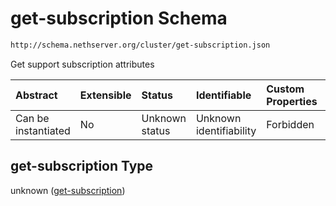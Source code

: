 # get-subscription Schema

```txt
http://schema.nethserver.org/cluster/get-subscription.json
```

Get support subscription attributes

| Abstract            | Extensible | Status         | Identifiable            | Custom Properties | Additional Properties | Access Restrictions | Defined In                                                                    |
| :------------------ | :--------- | :------------- | :---------------------- | :---------------- | :-------------------- | :------------------ | :---------------------------------------------------------------------------- |
| Can be instantiated | No         | Unknown status | Unknown identifiability | Forbidden         | Allowed               | none                | [get-subscription.json](cluster/get-subscription.json "open original schema") |

## get-subscription Type

unknown ([get-subscription](get-subscription.md))
